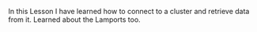 In this Lesson I have learned how to connect to a cluster and retrieve data from it. Learned about the Lamports too.
